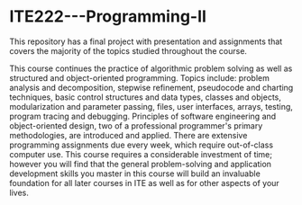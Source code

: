 # ITE222---Programming-II

This repository has a final project with presentation and assignments  that covers the majority of the topics studied throughout the course.

This course continues the practice of algorithmic problem solving as well as structured and object-oriented programming. Topics include:  problem analysis and decomposition, stepwise refinement, pseudocode and charting techniques, basic control structures and data types, classes and objects, modularization and parameter passing, files, user interfaces, arrays, testing, program tracing and debugging. Principles of software engineering and object-oriented design, two of a professional programmer's primary methodologies, are introduced and applied. There are extensive programming assignments due every week, which require out-of-class computer use. This course requires a considerable investment of time; however you will find that the general problem-solving and application development skills you master in this course will build an invaluable foundation for all later courses in ITE as well as for other aspects of your lives.
